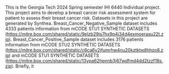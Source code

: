 This is the Georgia Tech 2024 Spring semester IHI 6440 Individual project.
This project aims to develop a breast cancer risk assessment system for patient to assess their breast cancer risk.
Datasets in this project are generated by Synthea. Breast_Cancer_Negative_Sample dataset includes 4333 patients information from mCODE STU1 SYNTHETIC DATASETS (https://mitre.box.com/shared/static/9elzb29is7hx9p4i34d4exmoerasu22t.zip). Breast_Cancer_Positive_Sample dataset includes 3176 patients information from mCODE STU2 SYNTHETIC DATASETS (https://mitre.box.com/shared/static/c6ca6y2jfumrhw4nu20kztktxdlhhzo8.zip) and mCODE STU1 SYNTHETIC DATASETS (https://mitre.box.com/shared/static/13ypa62hpnnb3j67wdfmd4dd2tzzf18s.zip). Briefly, it 

